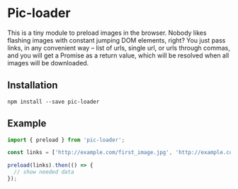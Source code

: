 # Pic-loader

This is a tiny module to preload images in the browser. Nobody likes flashing images with constant jumping DOM elements, right? You just pass links, in any convenient way – list of urls, single url, or urls through commas, and you will get a Promise as a return value, which will be resolved when all images will be downloaded.

## Installation

```shell
npm install --save pic-loader
```

## Example

```javascript
import { preload } from 'pic-loader';

const links = ['http://example.com/first_image.jpg', 'http://example.com/second_image.jpg'];

preload(links).then(() => {
  // show needed data
});
```
